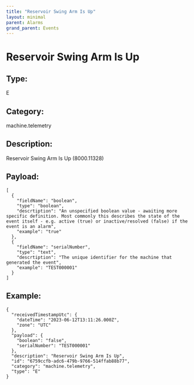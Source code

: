 ```yaml
---
title: "Reservoir Swing Arm Is Up"
layout: minimal
parent: Alarms
grand_parent: Events
---
```


# Reservoir Swing Arm Is Up

## Type:

E

## Category:

machine.telemetry

## Description: 

Reservoir Swing Arm Is Up (8000.11328)

## Payload:

```
[
  {
    "fieldName": "boolean",
    "type": "boolean",
    "descrtiption": "An unspecified boolean value - awaiting more specific definition. Most commonly this describes the state of the event itself - e.g. active (true) or inactive/resolved (false) if the event is an alarm",
    "example": "true"
  },
  {
    "fieldName": "serialNumber",
    "type": "text",
    "descrtiption": "The unique identifier for the machine that generated the event",
    "example": "TEST000001"
  }
]
```

## Example:

```
{
  "receivedTimestampUtc": {
    "dateTime": "2023-06-12T13:11:26.000Z",
    "zone": "UTC"
  },
  "payload": {
    "boolean": "false",
    "serialNumber": "TEST000001"
  },
  "description": "Reservoir Swing Arm Is Up",
  "id": "6759ccfb-adc6-479b-9766-514ffab88b77",
  "category": "machine.telemetry",
  "type": "E"
}
```
